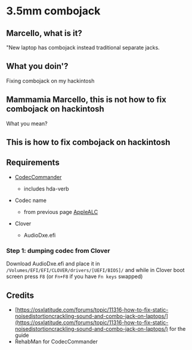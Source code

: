 # 3.5mm combojack

## Marcello, what is it?

"New laptop has combojack instead traditional separate jacks.

## What you doin'?

Fixing combojack on my hackintosh

## Mammamia Marcello, this is not how to fix combojack on hackintosh

What you mean?

## This is how to fix combojack on hackintosh

## Requirements

* [CodecCommander](https://bitbucket.org/RehabMan/os-x-eapd-codec-commander/downloads/RehabMan-CodecCommander-2018-1003.zip)
  * includes hda-verb
* Codec name

  * from previous page [AppleALC](applealc.md)

* Clover
  * AudioDxe.efi



### Step 1: dumping codec from Clover

Download AudioDxe.efi and place it in `/Volumes/EFI/EFI/CLOVER/drivers/[UEFI/BIOS]/` and while in Clover boot screen press `F8` \(or `Fn+F8` if you have `Fn keys` swapped\) 













## Credits

* [https://osxlatitude.com/forums/topic/11316-how-to-fix-static-noisedistortioncrackling-sound-and-combo-jack-on-laptops/](https://osxlatitude.com/forums/topic/11316-how-to-fix-static-noisedistortioncrackling-sound-and-combo-jack-on-laptops/) for the guide
* RehabMan for CodecCommander

